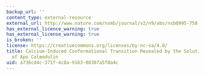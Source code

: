 ```yaml
---
backup_url: ''
content_type: external-resource
external_url: http://www.nature.com/nsmb/journal/v2/n9/abs/nsb0995-758.html
has_external_licence_warning: true
has_external_license_warning: true
is_broken: ''
license: https://creativecommons.org/licenses/by-nc-sa/4.0/
title: Calcium-Induced Conformational Transition Revealed by the Solution Structure
  of Apo Calmodulin
uid: a736cd4c-371f-4c8a-9163-08307a5f8a4c
---
```

